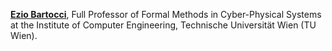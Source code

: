 <strong><a href="https://www.eziobartocci.com/">Ezio Bartocci</a></strong>, Full Professor of Formal Methods in Cyber-Physical Systems at the Institute of Computer Engineering, Technische Universität Wien (TU Wien).